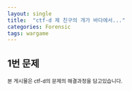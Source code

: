 ```yaml
---
layout: single
title:  "ctf-d 제 친구의 개가 바다에서..."
categories: Forensic
tags: wargame
---
```

## 1번 문제

<small>본 게시물은 ctf-d의 문제의 해결과정을 담고있습니다.</small>


